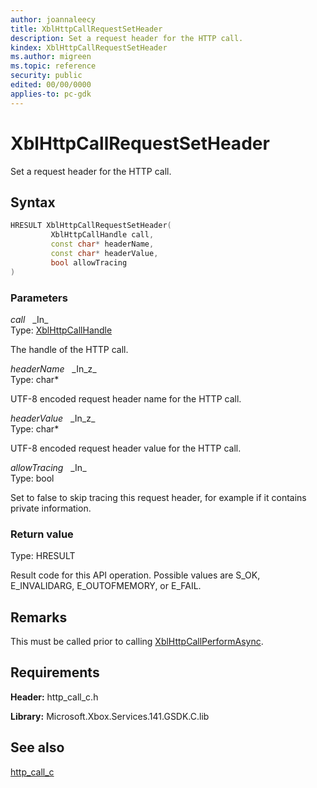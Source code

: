 ```yaml
---
author: joannaleecy
title: XblHttpCallRequestSetHeader
description: Set a request header for the HTTP call.
kindex: XblHttpCallRequestSetHeader
ms.author: migreen
ms.topic: reference
security: public
edited: 00/00/0000
applies-to: pc-gdk
---
```


# XblHttpCallRequestSetHeader  

Set a request header for the HTTP call.  

## Syntax  
  
```cpp
HRESULT XblHttpCallRequestSetHeader(  
         XblHttpCallHandle call,  
         const char* headerName,  
         const char* headerValue,  
         bool allowTracing  
)  
```  
  
### Parameters  
  
*call* &nbsp;&nbsp;\_In\_  
Type: [XblHttpCallHandle](../handles/xblhttpcallhandle.md)  
  
The handle of the HTTP call.  
  
*headerName* &nbsp;&nbsp;\_In\_z\_  
Type: char*  
  
UTF-8 encoded request header name for the HTTP call.  
  
*headerValue* &nbsp;&nbsp;\_In\_z\_  
Type: char*  
  
UTF-8 encoded request header value for the HTTP call.  
  
*allowTracing* &nbsp;&nbsp;\_In\_  
Type: bool  
  
Set to false to skip tracing this request header, for example if it contains private information.  
  
  
### Return value  
Type: HRESULT
  
Result code for this API operation. Possible values are S_OK, E_INVALIDARG, E_OUTOFMEMORY, or E_FAIL.
  
## Remarks  
  
This must be called prior to calling [XblHttpCallPerformAsync](xblhttpcallperformasync.md).
  
## Requirements  
  
**Header:** http_call_c.h
  
**Library:** Microsoft.Xbox.Services.141.GSDK.C.lib
  
## See also  
[http_call_c](../http_call_c_members.md)  
  
  